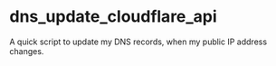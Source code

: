 # dns_update_cloudflare_api
A quick script to update my DNS records, when my public IP address changes.
